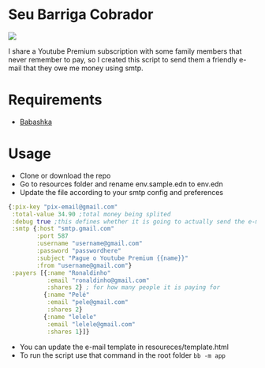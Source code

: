 # Seu Barriga Cobrador
![](https://media.tenor.com/c2DMXiQDJRkAAAAC/pay-rent.gif)

I share a Youtube Premium subscription with some family members that never remember to pay, so I created this script to send them a friendly e-mail that they owe me money using smtp.

# Requirements
- [Babashka](https://babashka.org/)

# Usage
- Clone or download the repo
- Go to resources folder and rename env.sample.edn to env.edn
- Update the file according to your smtp config and preferences

```clojure
{:pix-key "pix-email@gmail.com"
 :total-value 34.90 ;total money being splited
 :debug true ;this defines whether it is going to actually send the e-mails or just print it
 :smtp {:host "smtp.gmail.com"
        :port 587
        :username "username@gmail.com"
        :password "passwordhere"
        :subject "Pague o Youtube Premium {{name}}"
        :from "username@gmail.com"}
 :payers [{:name "Ronaldinho"
           :email "ronaldinho@gmail.com"
           :shares 2} ; for how many people it is paying for
          {:name "Pelé"
           :email "pele@gmail.com"
           :shares 2}          
          {:name "lelele"
           :email "lelele@gmail.com"
           :shares 1}]}
```

- You can update the e-mail template in resoureces/template.html
- To run the script use that command in the root folder
```bb -m app```
